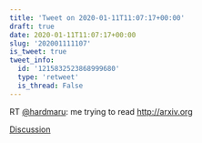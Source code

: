 ```yaml
---
title: 'Tweet on 2020-01-11T11:07:17+00:00'
draft: true
date: 2020-01-11T11:07:17+00:00
slug: '202001111107'
is_tweet: true
tweet_info:
  id: '1215832523868999680'
  type: 'retweet'
  is_thread: False
---
```




RT [@hardmaru](https://x.com/hardmaru): me trying to read <http://arxiv.org>

[Discussion](https://x.com/sytelus/status/1215832523868999680)
